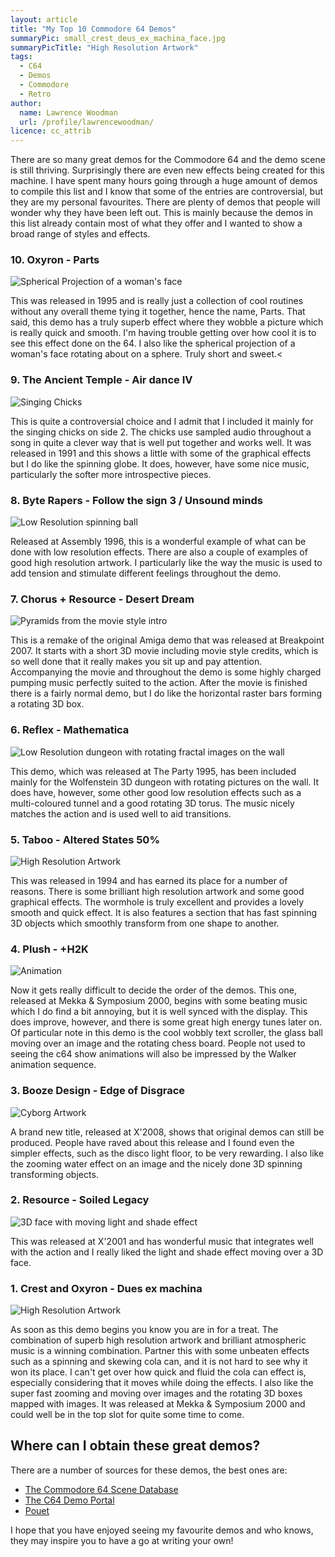 ```yaml
---
layout: article
title: "My Top 10 Commodore 64 Demos"
summaryPic: small_crest_deus_ex_machina_face.jpg
summaryPicTitle: "High Resolution Artwork"
tags:
  - C64
  - Demos
  - Commodore
  - Retro
author:
  name: Lawrence Woodman
  url: /profile/lawrencewoodman/
licence: cc_attrib
---
```

There are so many great demos for the Commodore 64 and the demo scene is still thriving.  Surprisingly there are even new effects being created for this machine.  I have spent many hours going through a huge amount of demos to compile this list and I know that some of the entries are controversial, but they are my personal favourites.  There are plenty of demos that people will wonder why they have been left out.  This is mainly because the demos in this list already contain most of what they offer and I wanted to show a broad range of styles and effects.

### 10. Oxyron - Parts
<img src="/images/posts/oxyron_parts_ball.jpg" title="Spherical Projection of a woman's face"/>

This was released in 1995 and is really just a collection of cool routines without any overall theme tying it together, hence the name, Parts.  That said, this demo has a truly superb effect where they wobble a picture which is really quick and smooth.  I'm having trouble getting over how cool it is to see this effect done on the 64.  I also like the spherical projection of a woman's face rotating about on a sphere.  Truly short and sweet.<

### 9. The Ancient Temple - Air dance IV
<img src="/images/posts/tat_airdance4_chicks.jpg" title="Singing Chicks"/>

This is quite a controversial choice and I admit that I included it mainly for the singing chicks on side 2.  The chicks use sampled audio throughout a song in quite a clever way that is well put together and works well.  It was released in 1991 and this shows a little with some of the graphical effects but I do like the spinning globe.  It does, however, have some nice music, particularly the softer more introspective pieces.

### 8. Byte Rapers - Follow the sign 3 / Unsound minds
<img src="/images/posts/byterapers_follow_the_sign3_ball.jpg" title="Low Resolution spinning ball"/>

Released at Assembly 1996, this is a wonderful example of what can be done with low resolution effects.  There are also a couple of examples of good high resolution artwork.  I particularly like the way the music is used to add tension and stimulate different feelings throughout the demo.

### 7. Chorus + Resource - Desert Dream
<img src="/images/posts/resource_desert_dream_pyramid.jpg" title="Pyramids from the movie style intro" />

This is a remake of the original Amiga demo that was released at Breakpoint 2007.  It starts with a short 3D movie including movie style credits, which is so well done that it really makes you sit up and pay attention.  Accompanying the movie and throughout the demo is some highly charged pumping music perfectly suited to the action.  After the movie is finished there is a fairly normal demo, but I do like the horizontal raster bars forming a rotating 3D box.

### 6. Reflex - Mathematica
<img src="/images/posts/reflex_mathematica_dungeon.jpg" title="Low Resolution dungeon with rotating fractal images on the wall"/>

This demo, which was released at The Party 1995, has been included mainly for the Wolfenstein 3D dungeon with rotating pictures on the wall.  It does have, however, some other good low resolution effects such as a multi-coloured tunnel and a good rotating 3D torus.  The music nicely matches the action and is used well to aid transitions.

### 5. Taboo - Altered States 50%
<img src="/images/posts/taboo_altered_states_horse.jpg" title="High Resolution Artwork"/>

This was released in 1994 and has earned its place for a number of reasons.  There is some brilliant high resolution artwork and some good graphical effects.  The wormhole is truly excellent and provides a lovely smooth and quick effect.  It is also features a section that has fast spinning 3D objects which smoothly transform from one shape to another.

### 4. Plush - +H2K
<img src="/images/posts/plush_h2k_animation.jpg" title="Animation"/>

Now it gets really difficult to decide the order of the demos.  This one, released at Mekka & Symposium 2000, begins with some beating music which I do find a bit annoying, but it is well synced with the display.  This does improve, however, and there is some great high energy tunes later on.  Of particular note in this demo is the cool wobbly text scroller, the glass ball moving over an image and the rotating chess board.  People not used to seeing the c64 show animations will also be impressed by the Walker animation sequence.

### 3. Booze Design - Edge of Disgrace
<img src="/images/posts/booze_design_edge_of_disgrace_cyborg.jpg" title="Cyborg Artwork"/>

A brand new title, released at X'2008, shows that original demos can still be produced.  People have raved about this release and I found even the simpler effects, such as the disco light floor, to be very rewarding.  I also like the zooming water effect on an image and the nicely done 3D spinning transforming objects.

### 2. Resource - Soiled Legacy
<img src="/images/posts/resource_soiled_legacy_face.jpg" title="3D face with moving light and shade effect"/>

This was released at X'2001 and has wonderful music that integrates well with the action and I really liked the light and shade effect moving over a 3D face.

### 1. Crest and Oxyron - Dues ex machina
<img src="/images/posts/crest_deus_ex_machina_intro.jpg" title="High Resolution Artwork"/>

As soon as this demo begins you know you are in for a treat.  The combination of superb high resolution artwork and brilliant atmospheric music is a winning combination.  Partner this with some unbeaten effects such as a spinning and skewing cola can, and it is not hard to see why it won its place.  I can't get over how quick and fluid the cola can effect is, especially considering that it moves while doing the effects.  I also like the super fast zooming and moving over images and the rotating 3D boxes mapped with images.  It was released at Mekka & Symposium 2000 and could well be in the top slot for quite some time to come.

## Where can I obtain these great demos?
There are a number of sources for these demos, the best ones are:
* [The Commodore 64 Scene Database](http://noname.c64.org/csdb/)
* [The C64 Demo Portal](http://c64.ch/demos/)
* [Pouet](http://www.pouet.net)

I hope that you have enjoyed seeing my favourite demos and who knows, they may inspire you to have a go at writing your own!
